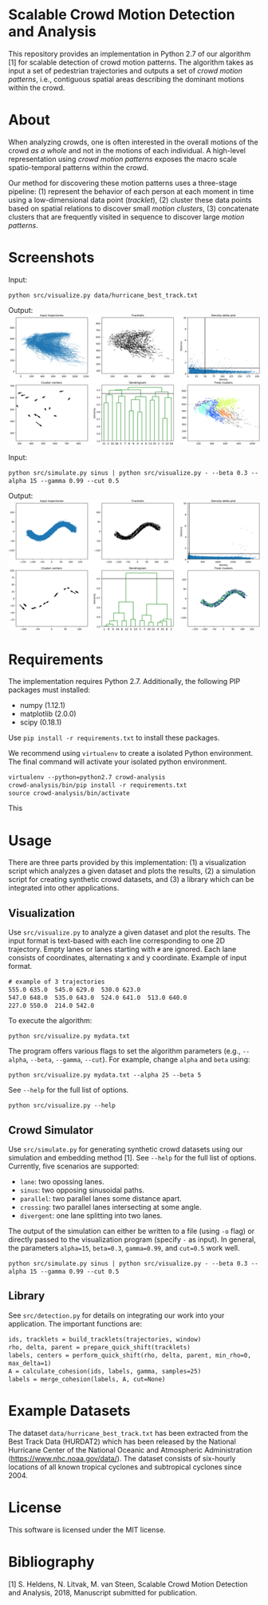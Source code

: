 # Scalable Crowd Motion Detection and Analysis
This repository provides an implementation in Python 2.7 of our algorithm [1] for scalable detection of crowd motion patterns. The algorithm takes as input a set of pedestrian trajectories and outputs a set of _crowd motion patterns_, i.e., contiguous spatial areas describing the dominant motions within the crowd.

# About
When analyzing crowds, one is often interested in the overall motions of the crowd _as a whole_ and not in the motions of each individual. A high-level representation using _crowd motion patterns_ exposes the macro scale spatio-temporal patterns within the crowd. 

Our method for discovering these motion patterns uses a three-stage pipeline: (1) represent the behavior of each person at each moment in time using a low-dimensional data point (_tracklet_), (2) cluster these data points based on spatial relations to discover small _motion clusters_, (3) concatenate clusters that are frequently visited in sequence to discover large _motion patterns_.


# Screenshots

Input:
```
python src/visualize.py data/hurricane_best_track.txt
```

Output:
![Output for Hurricane dataset.](https://raw.githubusercontent.com/stijnh/scalable-crowd-analysis/master/img/example_hurricane.png)


Input:
```
python src/simulate.py sinus | python src/visualize.py - --beta 0.3 --alpha 15 --gamma 0.99 --cut 0.5
```

Output:
![Output for sinus dataset.](https://raw.githubusercontent.com/stijnh/scalable-crowd-analysis/master/img/example_sinus.png)



# Requirements
The implementation requires Python 2.7. Additionally, the  following PIP packages must installed:
* numpy (1.12.1)
* matplotlib (2.0.0)
* scipy (0.18.1)

Use `pip install -r requirements.txt` to install these packages. 

We recommend using `virtualenv` to create a isolated Python environment. The final command will activate your isolated python environment.

```
virtualenv --python=python2.7 crowd-analysis
crowd-analysis/bin/pip install -r requirements.txt
source crowd-analysis/bin/activate
```

This 

# Usage
There are three parts provided by this implementation: (1) a visualization script which analyzes a given dataset and plots the results, (2) a simulation script for creating synthetic crowd datasets, and (3) a library which can be integrated into other applications.

## Visualization
Use `src/visualize.py` to analyze a given dataset and plot the results. The input format is text-based with each line corresponding to one 2D trajectory. Empty lanes or lanes starting with `#` are ignored. Each lane consists of coordinates, alternating x and y coordinate. Example of input format.

```
# example of 3 trajectories
555.0 635.0  545.0 629.0  530.0 623.0
547.0 648.0  535.0 643.0  524.0 641.0  513.0 640.0
227.0 550.0  214.0 542.0
```

To execute the algorithm:

```
python src/visualize.py mydata.txt
```

The program offers various flags to set the algorithm parameters (e.g., `--alpha`, `--beta`, `--gamma`, `--cut`). For example, change `alpha` and `beta` using:

```
python src/visualize.py mydata.txt --alpha 25 --beta 5
```

See `--help` for the full list of options.

```
python src/visualize.py --help
```

## Crowd Simulator
Use `src/simulate.py` for generating synthetic crowd datasets using our simulation and embedding method [1]. See `--help` for the full list of options. Currently, five scenarios are supported: 
* `lane`: two opossing lanes.
* `sinus`: two opposing sinusoidal paths.
* `parallel`: two parallel lanes some distance apart.
* `crossing`: two parallel lanes intersecting at some angle.
* `divergent`: one lane splitting into two lanes. 

The output of the simulation can either be written to a file (using `-o` flag) or directly passed to the visualization program (specify `-` as input). In general, the parameters `alpha=15`, `beta=0.3`, `gamma=0.99`, and `cut=0.5` work well.

```
python src/simulate.py sinus | python src/visualize.py - --beta 0.3 --alpha 15 --gamma 0.99 --cut 0.5
```


## Library
See `src/detection.py` for details on integrating our work into your application. The important functions are:

```
ids, tracklets = build_tracklets(trajectories, window)
rho, delta, parent = prepare_quick_shift(tracklets)
labels, centers = perform_quick_shift(rho, delta, parent, min_rho=0, max_delta=1)
A = calculate_cohesion(ids, labels, gamma, samples=25)
labels = merge_cohesion(labels, A, cut=None)
```

# Example Datasets
The dataset `data/hurricane_best_track.txt` has been extracted from the Best Track Data (HURDAT2) which has been released by the National Hurricane Center of the National Oceanic and Atmospheric Administration (https://www.nhc.noaa.gov/data/). The dataset consists of six-hourly locations of all known tropical cyclones and subtropical cyclones since 2004.



# License
This software is licensed under the MIT license.

# Bibliography
[1] S. Heldens, N. Litvak, M. van Steen, Scalable Crowd Motion Detection and Analysis, 2018, Manuscript submitted for publication.

